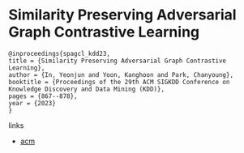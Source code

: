 # Similarity Preserving Adversarial Graph Contrastive Learning

```
@inproceedings{spagcl_kdd23,
title = {Similarity Preserving Adversarial Graph Contrastive Learning},
author = {In, Yeonjun and Yoon, Kanghoon and Park, Chanyoung},
booktitle = {Proceedings of the 29th ACM SIGKDD Conference on Knowledge Discovery and Data Mining (KDD)},
pages = {867--878},
year = {2023}
}
```

links
- [acm](https://dl.acm.org/doi/10.1145/3580305.3599503)
